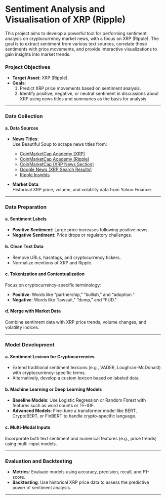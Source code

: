 # Sentiment Analysis and Visualisation of XRP (Ripple)

This project aims to develop a powerful tool for performing sentiment analysis on cryptocurrency market news, with a focus on XRP (Ripple). The goal is to extract sentiment from various text sources, correlate these sentiments with price movements, and provide interactive visualizations to gain insights into market trends.  

### **Project Objectives**  
- **Target Asset**: XRP (Ripple).  
- **Goals**:  
  1. Predict XRP price movements based on sentiment analysis.  
  2. Identify positive, negative, or neutral sentiment in discussions about XRP using news titles and summaries as the basis for analysis.  

---

### **Data Collection**  
#### **a. Data Sources**  
- **News Titles**:  
  Use Beautiful Soup to scrape news titles from:  
  - [CoinMarketCap Academy (XRP)](https://coinmarketcap.com/academy/search?term=XRP)  
  - [CoinMarketCap Academy (Ripple)](https://coinmarketcap.com/academy/search?term=Ripple)  
  - [CoinMarketCap (XRP News Section)](https://coinmarketcap.com/currencies/xrp/)  
  - [Google News (XRP Search Results)](https://www.google.com/search?q=XRP&tbm=nws)  
  - [Ripple Insights](https://ripple.com/insights/)  

- **Market Data**:  
  Historical XRP price, volume, and volatility data from Yahoo Finance.  

---

### **Data Preparation**  
#### **a. Sentiment Labels**  
- **Positive Sentiment**: Large price increases following positive news.  
- **Negative Sentiment**: Price drops or regulatory challenges.  

#### **b. Clean Text Data**  
- Remove URLs, hashtags, and cryptocurrency tickers.  
- Normalize mentions of XRP and Ripple.  

#### **c. Tokenization and Contextualization**  
Focus on cryptocurrency-specific terminology:  
- **Positive**: Words like “partnership,” “bullish,” and “adoption.”  
- **Negative**: Words like “lawsuit,” “dump,” and “FUD.”  

#### **d. Merge with Market Data**  
Combine sentiment data with XRP price trends, volume changes, and volatility indices.  

---

### **Model Development**  
#### **a. Sentiment Lexicon for Cryptocurrencies**  
- Extend traditional sentiment lexicons (e.g., VADER, Loughran-McDonald) with cryptocurrency-specific terms.  
- Alternatively, develop a custom lexicon based on labeled data.  

#### **b. Machine Learning or Deep Learning Models**  
- **Baseline Models**: Use Logistic Regression or Random Forest with features such as word counts or TF-IDF.  
- **Advanced Models**: Fine-tune a transformer model like BERT, CryptoBERT, or FinBERT to handle crypto-specific language.  

#### **c. Multi-Modal Inputs**  
Incorporate both text sentiment and numerical features (e.g., price trends) using multi-input models.  

---

### **Evaluation and Backtesting**  
- **Metrics**: Evaluate models using accuracy, precision, recall, and F1-score.  
- **Backtesting**: Use historical XRP price data to assess the predictive power of sentiment analysis.  

---

